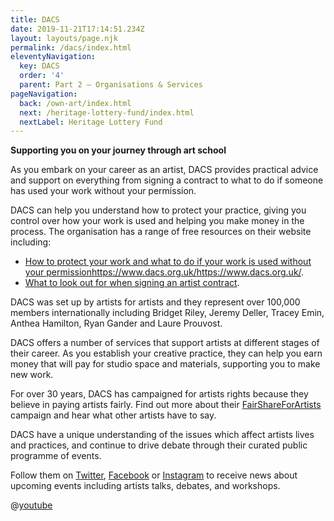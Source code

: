 ```yaml
---
title: DACS
date: 2019-11-21T17:14:51.234Z
layout: layouts/page.njk
permalink: /dacs/index.html
eleventyNavigation:
  key: DACS
  order: '4'
  parent: Part 2 – Organisations & Services
pageNavigation:
  back: /own-art/index.html
  next: /heritage-lottery-fund/index.html
  nextLabel: Heritage Lottery Fund
---
```

**Supporting you on your journey through art school**

As you embark on your career as an artist, DACS provides practical advice and support on everything from signing a contract to what to do if someone has used your work without your permission. 

DACS can help you understand how to protect your practice, giving you control over how your work is used and helping you make money in the process. The organisation has a range of free resources on their website including:

* [How to protect your work and what to do if your work is used without your permission](https://www.dacs.org.uk/latest-news/copyright-uncovered-infringements?category=For+Artists&amp;title=N)<https://www.dacs.org.uk/><https://www.dacs.org.uk/>.
* [What to look out for when signing an artist contract](https://www.dacs.org.uk/latest-news/copyright-uncovered-a-deeper-look-at-artists%E2%80%99-cont?category=For+Artists&amp;title=N).

DACS was set up by artists for artists and they represent over 100,000 members internationally including Bridget Riley, Jeremy Deller, Tracey Emin, Anthea Hamilton, Ryan Gander and Laure Prouvost. 

DACS offers a number of services that support artists at different stages of their career. As you establish your creative practice, they can help you earn money that will pay for studio space and materials, supporting you to make new work.

For over 30 years, DACS has campaigned for artists rights because they believe in paying artists fairly. Find out more about their [FairShareForArtists](https://fairshareforartists.org/) campaign and hear what other artists have to say.

DACS have a unique understanding of the issues which affect artists lives and practices, and continue to drive debate through their curated public programme of events.

Follow them on [Twitter](http://twitter.com/@DACSforArtists), [Facebook](https://www.facebook.com/DACSforArtists) or [Instagram](http://instagram.com/@DACSforArtists) to receive news about upcoming events including artists talks, debates, and workshops.

@[youtube](w72p9h4zJkw "Fair Share For Artists: In the artists' words")
